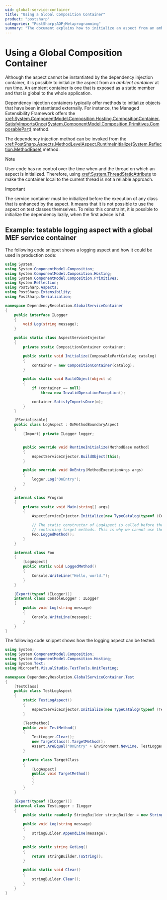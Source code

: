 ```yaml
---
uid: global-service-container
title: "Using a Global Composition Container"
product: "postsharp"
categories: "PostSharp;AOP;Metaprogramming"
summary: "The document explains how to initialize an aspect from an ambient container at runtime using a global composition container in the PostSharp AOP framework. It includes relevant code examples."
---
```

# Using a Global Composition Container

Although the aspect cannot be instantiated by the dependency injection container, it is possible to initialize the aspect from an *ambient container* at run time. An ambient container is one that is exposed as a static member and that is global to the whole application. 

Dependency injection containers typically offer methods to initialize objects that have been instantiated externally. For instance, the Managed Extensibility Framework offers the <xref:System.ComponentModel.Composition.Hosting.CompositionContainer.SatisfyImportsOnce(System.ComponentModel.Composition.Primitives.ComposablePart)> method. 

The dependency injection method can be invoked from the <xref:PostSharp.Aspects.MethodLevelAspect.RuntimeInitialize(System.Reflection.MethodBase)> method. 

> [!NOTE]
> User code has no control over the time when and the thread on which an aspect is initialized. Therefore, using <xref:System.ThreadStaticAttribute> to make the container local to the current thread is not a reliable approach. 

> [!IMPORTANT]
> The service container must be initialized before the execution of any class that is enhanced by the aspect. It means that it is not possible to use the aspect on test classes themselves. To relax this constraint, it is possible to initialize the dependency lazily, when the first advice is hit.


## Example: testable logging aspect with a global MEF service container

The following code snippet shows a logging aspect and how it could be used in production code:

```csharp
using System;
using System.ComponentModel.Composition;
using System.ComponentModel.Composition.Hosting;
using System.ComponentModel.Composition.Primitives;
using System.Reflection;
using PostSharp.Aspects;
using PostSharp.Extensibility;
using PostSharp.Serialization;

namespace DependencyResolution.GlobalServiceContainer
{
    public interface ILogger
    {
        void Log(string message);
    }

    public static class AspectServiceInjector
    {
        private static CompositionContainer container;

        public static void Initialize(ComposablePartCatalog catalog)
        {
            container = new CompositionContainer(catalog);
        }

        public static void BuildObject(object o)
        {
            if (container == null)
                throw new InvalidOperationException();

            container.SatisfyImportsOnce(o);
        }
    }

    [PSerializable]
    public class LogAspect : OnMethodBoundaryAspect
    {
        [Import] private ILogger logger;


        public override void RuntimeInitialize(MethodBase method)
        {
            AspectServiceInjector.BuildObject(this);
        }

        public override void OnEntry(MethodExecutionArgs args)
        {
            logger.Log("OnEntry");
        }
    }

    internal class Program
    {
        private static void Main(string[] args)
        {
            AspectServiceInjector.Initialize(new TypeCatalog(typeof (ConsoleLogger)));

            // The static constructor of LogAspect is called before the static constructor of the type
            // containing target methods. This is why we cannot use the aspect in the Program class.
            Foo.LoggedMethod();
        }
    }

    internal class Foo
    {
        [LogAspect]
        public static void LoggedMethod()
        {
            Console.WriteLine("Hello, world.");
        }
    }

    [Export(typeof (ILogger))]
    internal class ConsoleLogger : ILogger
    {
        public void Log(string message)
        {
            Console.WriteLine(message);
        }
    }
}
```

The following code snippet shows how the logging aspect can be tested:

```csharp
using System;
using System.ComponentModel.Composition;
using System.ComponentModel.Composition.Hosting;
using System.Text;
using Microsoft.VisualStudio.TestTools.UnitTesting;

namespace DependencyResolution.GlobalServiceContainer.Test
{
    [TestClass]
    public class TestLogAspect
    {
        static TestLogAspect()
        {
            AspectServiceInjector.Initialize(new TypeCatalog(typeof (TestLogger)));
        }

        [TestMethod]
        public void TestMethod()
        {
            TestLogger.Clear();
            new TargetClass().TargetMethod();
            Assert.AreEqual("OnEntry" + Environment.NewLine, TestLogger.GetLog());
        }

        private class TargetClass
        {
            [LogAspect]
            public void TargetMethod()
            {
            }
        }
    }

    [Export(typeof (ILogger))]
    internal class TestLogger : ILogger
    {
        public static readonly StringBuilder stringBuilder = new StringBuilder();

        public void Log(string message)
        {
            stringBuilder.AppendLine(message);
        }

        public static string GetLog()
        {
            return stringBuilder.ToString();
        }

        public static void Clear()
        {
            stringBuilder.Clear();
        }
    }
}
```


